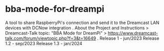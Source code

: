 # bba-mode-for-dreampi
A tool to share RaspberryPi's connection and send it to the Dreamcast LAN devices with DCNow integration
.
About the Project and Instructions >
Dreamcast-Talk topic: "BBA Mode for DreamPi" > https://www.dreamcast-talk.com/forum/viewtopic.php?f=3&t=16649
.
Release 1   - jun/2023
Release 1.2 - sep/2023
Release 1.3 - jan/2024
